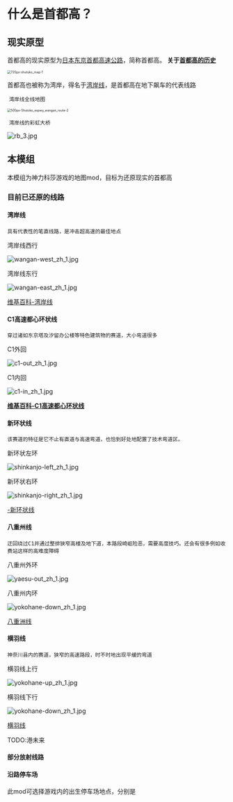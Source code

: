 # 什么是首都高？

## 现实原型

首都高的现实原型为[日本东京首都高速公路](https://zh.wikipedia.org/wiki/首都高速道路)，简称首都高。	**关于[首都高的历史](https://www.shutoko.co.jp/zh-CN/index/about/history/)**

<img src="../imgs/getting/shutoku/720px-shutuko_map-1.png" alt="720px-shutuko_map-1" style="zoom:50%;" />

首都高也被称为湾岸，得名于[湾岸线]()，是首都高在地下飙车的代表线路

​															`湾岸线全线地图`

<img src="../imgs/getting/shutoku/500px-Shutoko_expwy_wangan_route-2.png" alt="500px-Shutoko_expwy_wangan_route-2" style="zoom:50%;" />



​														`湾岸线的彩虹大桥`

![rb_3.jpg](../imgs/getting/shutoku/rb_3.jpg)



## 本模组

<!--链接为维基百科词条，需要代理才能访问-->

本模组为神力科莎游戏的地图mod，目标为还原现实的首都高



### 目前已还原的线路



#### 湾岸线

`具有代表性的笔直线路，是冲击超高速的最佳地点`

湾岸线西行

![wangan-west_zh_1.jpg](../imgs/getting/shutoku/wangan-west_zh_1.jpg)

湾岸线东行

![wangan-east_zh_1.jpg](../imgs/getting/shutoku/wangan-east_zh_1.jpg)

[维基百科-湾岸线](https://zh.wikipedia.org/wiki/首都高速灣岸線)



#### C1高速都心环状线

`穿过诸如东京塔及汐留办公楼等特色建筑物的赛道，大小弯道很多`

C1外回

![c1-out_zh_1.jpg](../imgs/getting/shutoku/c1-out_zh_1.jpg)

C1内回

![c1-in_zh_1.jpg](../imgs/getting/shutoku/c1-in_zh_1.jpg)

**[维基百科-C1高速都心环状线](https://zh.wikipedia.org/wiki/首都高速道路都心環狀線)**



#### 新环状线

`该赛道的特征是它不止有直道与高速弯道，也恰到好处地配置了技术弯道区。`

新环状左环

![shinkanjo-left_zh_1.jpg](../imgs/getting/shutoku/shinkanjo-left_zh_1.jpg)

新环状右环

![shinkanjo-right_zh_1.jpg](../imgs/getting/shutoku/shinkanjo-right_zh_1.jpg)

[-新环状线]()



#### 八重州线

`迂回绕过C1并通过整排狭窄高楼及地下道，本路段崎岖险恶，需要高度技巧。还会有很多例如收费站这样的高难度障碍`

八重州外环

![yaesu-out_zh_1.jpg](../imgs/getting/shutoku/yaesu-out_zh_1.jpg)

八重州内环

![yokohane-down_zh_1.jpg](../imgs/getting/shutoku/yokohane-down_zh_1.jpg)

[八重洲线](https://zh.wikipedia.org/wiki/首都高速八重洲線)



#### 横羽线

`神奈川县内的赛道，狭窄的高速路段，时不时地出现平缓的弯道`

横羽线上行

![yokohane-up_zh_1.jpg](../imgs/getting/shutoku/yokohane-up_zh_1.jpg)

横羽线下行

![yokohane-down_zh_1.jpg](../imgs/getting/shutoku/yokohane-down_zh_1.jpg)

[横羽线](https://zh.wikipedia.org/wiki/首都高速神奈川1號橫羽線)



TODO:港未来

#### 部分放射线路



#### 沿路停车场

此mod可选择游戏内的出生停车场地点，分别是
